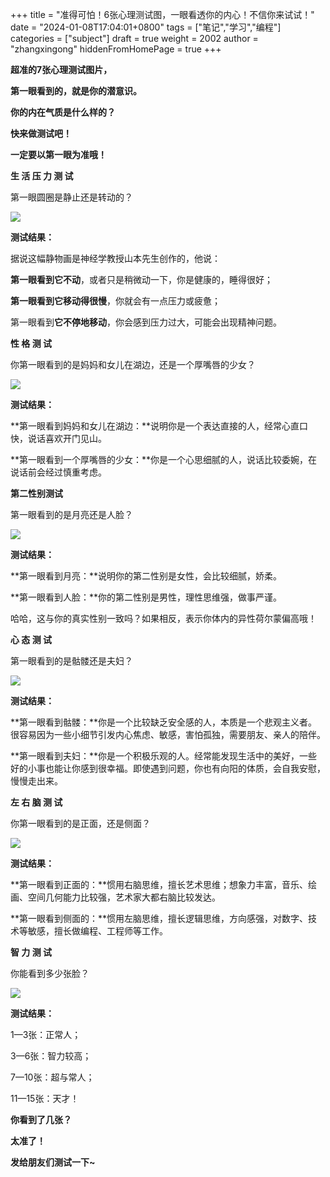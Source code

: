+++
title = "准得可怕！6张心理测试图，一眼看透你的内心！不信你来试试！"
date = "2024-01-08T17:04:01+0800"
tags = ["笔记","学习","编程"]
categories = ["subject"]
draft = true
weight = 2002
author = "zhangxingong"
hiddenFromHomePage = true
+++


**超准的7张心理测试图片，**

**第一眼看到的，就是你的潜意识。**

**你的内在气质是什么样的？**

**快来做测试吧！**

**一定要以第一眼为准哦！**

**生 活 压 力 测 试**

第一眼圆圈是静止还是转动的？

![](https://upload-images.jianshu.io/upload_images/2166176-f98159982c42736e.png)

**测试结果：**

据说这幅静物画是神经学教授山本先生创作的，他说：

**第一眼看到它不动**，或者只是稍微动一下，你是健康的，睡得很好；

**第一眼看到它移动得很慢**，你就会有一点压力或疲惫；

第一眼看到**它不停地移动**，你会感到压力过大，可能会出现精神问题。

**性 格 测 试**

你第一眼看到的是妈妈和女儿在湖边，还是一个厚嘴唇的少女？

![](https://upload-images.jianshu.io/upload_images/2166176-dc9599372ef23ab9.png)

**测试结果：**

**第一眼看到妈妈和女儿在湖边：**说明你是一个表达直接的人，经常心直口快，说话喜欢开门见山。

**第一眼看到一个厚嘴唇的少女：**你是一个心思细腻的人，说话比较委婉，在说话前会经过慎重考虑。

**第二性别测试**

第一眼看到的是月亮还是人脸？

![](https://upload-images.jianshu.io/upload_images/2166176-0bb8014b6bd63feb.png)

**测试结果：**

**第一眼看到月亮：**说明你的第二性别是女性，会比较细腻，娇柔。

**第一眼看到人脸：**你的第二性别是男性，理性思维强，做事严谨。

哈哈，这与你的真实性别一致吗？如果相反，表示你体内的异性荷尔蒙偏高哦！

**心 态 测 试**

第一眼看到的是骷髅还是夫妇？

![](https://upload-images.jianshu.io/upload_images/2166176-e13ea24e4a92d387.png)

**测试结果：**

**第一眼看到骷髅：**你是一个比较缺乏安全感的人，本质是一个悲观主义者。很容易因为一些小细节引发内心焦虑、敏感，害怕孤独，需要朋友、亲人的陪伴。

**第一眼看到夫妇：**你是一个积极乐观的人。经常能发现生活中的美好，一些好的小事也能让你感到很幸福。即使遇到问题，你也有向阳的体质，会自我安慰，慢慢走出来。

**左 右 脑 测 试**

你第一眼看到的是正面，还是侧面？

![](https://upload-images.jianshu.io/upload_images/2166176-f9bf7262b5b767b7.png)

**测试结果：**

**第一眼看到正面的：**惯用右脑思维，擅长艺术思维；想象力丰富，音乐、绘画、空间几何能力比较强，艺术家大都右脑比较发达。

**第一眼看到侧面的：**惯用左脑思维，擅长逻辑思维，方向感强，对数字、技术等敏感，擅长做编程、工程师等工作。

**智 力 测 试**

你能看到多少张脸？

![](https://www.sohu.com/a/15Dad0hum5pjRPFotVZzc5xUR/ar/PIFoxOLOXCFEmwZ6aAnBno5LZ6Ry8ZssHR+CQyD9yeX6u7WwuamKKobKUkXuXLwv1NfS3MBAvOhtNVT4d94bF604poBFfGVkkwa)

**测试结果：**

1—3张：正常人；

3—6张：智力较高；

7—10张：超与常人；

11—15张：天才！

**你看到了几张？**

**太准了！**

**发给朋友们测试一下~**

